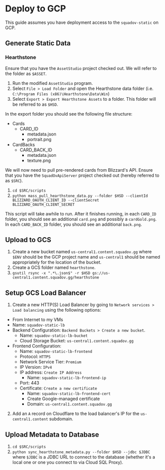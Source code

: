 # Deploy to GCP

This guide assumes you have deployment access to the `squadov-static` on GCP.

## Generate Static Data

### Hearthstone

Ensure that you have the `AssetStudio` project checked out.
We will refer to the folder as `$ASSET`.

1. Run the modified `AssetStudio` program.
2. Select `File > Load Folder` and open the Hearthstone data folder (i.e. `C:\Program Files (x86)\Hearthstone\Data\Win`)
3. Select `Export > Export Hearthstone Assets` to a folder. This folder will be referred to as `$HSD`.

In the export folder you should see the following file structure:
- Cards
  - CARD_ID
    - metadata.json
    - portrait.png
- CardBacks
  - CARD_BACK_ID
    - metadata.json
    - texture.png

We will now need to pull pre-rendered cards from Blizzard's API.
Ensure that you have the `SquadOvApiServer` project checked out (hereby referred to as `$SRC`).

1. `cd $SRC/scripts`
2. `python mass_pull_hearthstone_data.py --folder $HSD --clientId BLIZZARD_OAUTH_CLIENT_ID --clientSecret BLIZZARD_OAUTH_CLIENT_SECRET`

This script will take awhile to run.
After it finishes running, in each `CARD_ID` folder, you should see an additional `card.png` and possibly a `cardGold.png`.
In each `CARD_BACK_ID` folder, you should see an additional `back.png`.

## Upload to GCS

1. Create a new bucket named `us-central1.content.squadov.gg` where `$ENV` should be the GCP project name and `us-central1` should be named appropriately for the location of the bucket.
2. Create a GCS folder named `hearthstone`.
3. `gsutil rsync -x ".*\.json$" -r $HSD gs://us-central1.content.squadov.gg/hearthstone`

## Setup GCS Load Balancer

1. Create a new HTTP(S) Load Balancer by going to `Network services > Load balancing` using the following options:
  - From Internet to my VMs
  - Name: `squadov-static-lb`
  - Backend Configuration: `Backend Buckets > Create a new bucket`.
    - Name: `squadov-static-lb-bucket`
    - Cloud Storage Bucket: `us-central1.content.squadov.gg`
  - Frontend Configuration:
    - Name: `squadov-static-lb-frontend`
    - Protocol: `HTTPS`
    - Network Service Tier: `Premium`
    - IP Version: `IPv4`
    - IP address: `Create IP Address`
      - Name: `squadov-static-lb-frontend-ip`
    - Port: 443
    - Certificate: `Create a new certificate`
      - Name: `squadov-static-lb-frontend-cert`
      - Create Google-managed certificate
      - Domain: `us-central1.content.squadov.gg`
2. Add an `A` record on Cloudflare to the load balancer's IP for the `us-central1.content` subdomain.

## Upload Metadata to Database

1. `cd $SRC/scripts`
2. `python sync_hearthstone_metadata.py --folder $HSD --jdbc $JDBC` where `$JDBC` is a JDBC URL to connect to the database (whether it's a local one or one you connect to via Cloud SQL Proxy).